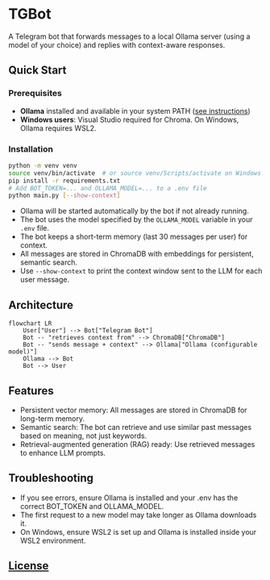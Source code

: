 # TGBot

A Telegram bot that forwards messages to a local Ollama server (using a model of your choice) and replies with context-aware responses.

## Quick Start

### Prerequisites
- **Ollama** installed and available in your system PATH ([see instructions](https://ollama.com/download))
- **Windows users**: Visual Studio required for Chroma. On Windows, Ollama requires WSL2.

### Installation
```bash
python -m venv venv
source venv/bin/activate  # or source venv/Scripts/activate on Windows
pip install -r requirements.txt
# Add BOT_TOKEN=... and OLLAMA_MODEL=... to a .env file
python main.py [--show-context]
```

- Ollama will be started automatically by the bot if not already running.
- The bot uses the model specified by the `OLLAMA_MODEL` variable in your `.env` file.
- The bot keeps a short-term memory (last 30 messages per user) for context.
- All messages are stored in ChromaDB with embeddings for persistent, semantic search.
- Use `--show-context` to print the context window sent to the LLM for each user message.

## Architecture

```mermaid
flowchart LR
    User["User"] --> Bot["Telegram Bot"]
    Bot -- "retrieves context from" --> ChromaDB["ChromaDB"]
    Bot -- "sends message + context" --> Ollama["Ollama (configurable model)"]
    Ollama --> Bot
    Bot --> User
```

## Features
- Persistent vector memory: All messages are stored in ChromaDB for long-term memory.
- Semantic search: The bot can retrieve and use similar past messages based on meaning, not just keywords.
- Retrieval-augmented generation (RAG) ready: Use retrieved messages to enhance LLM prompts.

## Troubleshooting
- If you see errors, ensure Ollama is installed and your .env has the correct BOT_TOKEN and OLLAMA_MODEL.
- The first request to a new model may take longer as Ollama downloads it.
- On Windows, ensure WSL2 is set up and Ollama is installed inside your WSL2 environment.

## [License](./LICENSE)
